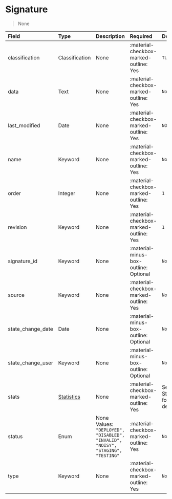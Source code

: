 [comment]: # (AUTOGENERATED MARKDOWN CONTENT. UPDATES TO ODM DOCUMENTATION SHOULD BE DONE THROUGH ASSEMBLYLINE-BASE REPO!)
# Signature
> None

| Field | Type | Description | Required | Default |
| :--- | :--- | :--- | :--- | :--- |
| classification | Classification | None | :material-checkbox-marked-outline: Yes | `TLP:C` |
| data | Text | None | :material-checkbox-marked-outline: Yes | `None` |
| last_modified | Date | None | :material-checkbox-marked-outline: Yes | `NOW` |
| name | Keyword | None | :material-checkbox-marked-outline: Yes | `None` |
| order | Integer | None | :material-checkbox-marked-outline: Yes | `1` |
| revision | Keyword | None | :material-checkbox-marked-outline: Yes | `1` |
| signature_id | Keyword | None | :material-minus-box-outline: Optional | `None` |
| source | Keyword | None | :material-checkbox-marked-outline: Yes | `None` |
| state_change_date | Date | None | :material-minus-box-outline: Optional | `None` |
| state_change_user | Keyword | None | :material-minus-box-outline: Optional | `None` |
| stats | [Statistics](/assemblyline4_docs/odm/models/statistics/#statistics) | None | :material-checkbox-marked-outline: Yes | See [Statistics](/assemblyline4_docs/odm/models/statistics/#statistics) for more details. |
| status | Enum | None<br>Values:<br>`"DEPLOYED", "DISABLED", "INVALID", "NOISY", "STAGING", "TESTING"` | :material-checkbox-marked-outline: Yes | `None` |
| type | Keyword | None | :material-checkbox-marked-outline: Yes | `None` |


